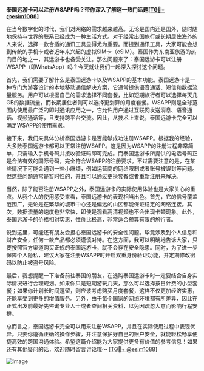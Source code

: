 **泰国远游卡可以注册WSAPP吗？带你深入了解这一热门话题[[TG💪+ @esim1088](https://t.me/s/esim1088)]**

在当今数字化的时代，我们对网络的需求越来越高。无论是国内还是国外，随时随地保持与世界的联系已经成为一种生活方式。对于经常出国旅行或长期居住海外的人来说，选择一款合适的通讯工具显得尤为重要。而提到通讯工具，大家可能会想到传统的手机卡或者近年来兴起的虚拟SIM卡（eSIM）。泰国作为东南亚旅游的热门目的地之一，其远游卡也备受关注。那么问题来了：泰国远游卡可以注册WSAPP（即WhatsApp）吗？今天就让我们一起深入探讨这个问题。

首先，我们需要了解什么是泰国远游卡以及WSAPP的基本功能。泰国远游卡是一种专门为游客设计的本地移动通信解决方案，它通常提供语音通话、短信和数据流量服务。用户可以根据自己的需求选择不同套餐，比如短期旅行者可以选择每天几GB的数据流量，而长期居住者则可以选择更划算的月度套餐。WSAPP则是全球范围内使用最广泛的即时通讯应用之一，它允许用户通过互联网发送消息、语音通话、视频通话等，且支持跨平台交流。因此，从技术上来说，泰国远游卡完全可以满足WSAPP的使用需求。

接下来，我们来具体分析泰国远游卡是否能够成功注册WSAPP。根据我的经验，大多数泰国远游卡都可以正常注册WSAPP。这是因为WSAPP的注册过程非常简单，只需输入手机号码并接收验证码即可完成。而泰国远游卡所提供的电话号码正是合法有效的国际号码，完全符合WSAPP的注册要求。不过需要注意的是，在某些情况下可能会遇到一些小麻烦，例如运营商的网络限制或者账号被误封等问题。但这些问题通常是暂时性的，并且可以通过更换套餐或者重新注册来解决。

当然，除了能否注册WSAPP之外，泰国远游卡的实际使用体验也是大家关心的重点。从我个人的使用感受来看，泰国远游卡的表现相当出色。首先，它的信号覆盖范围广，无论是在繁华的城市中心还是偏远的山区都能保证稳定的网络连接。其次，数据流量的速度也非常快，即使是观看高清视频也不会出现卡顿现象。此外，泰国远游卡的价格相对实惠，性价比极高，非常适合预算有限的旅行者。

说到这里，可能还有朋友会担心泰国远游卡的安全性问题。毕竟涉及到个人信息和财产安全，任何一款产品都必须谨慎对待。在这方面，我可以明确地告诉大家，只要按照官方渠道购买正规的泰国远游卡，就不会存在安全隐患。同时，为了进一步保障个人隐私，建议大家在注册WSAPP时开启双重身份验证功能，并定期修改密码以防止被盗号风险。

最后，我想提醒一下准备前往泰国的朋友，在选购泰国远游卡时一定要结合自身实际情况进行合理规划。如果你只是短期游玩几天，那么可以选择按日计费的小型套餐；如果你计划长时间逗留，则应该考虑购买月度套餐，这样不仅更加经济实惠，还能享受到更多的增值服务。另外，由于每个国家的网络环境都有所差异，因此在正式出发前最好先咨询专业人士或者查阅相关资料，以免因疏忽大意而影响行程安排。

总而言之，泰国远游卡完全可以用来注册WSAPP，并且在实际使用过程中表现优异。只要你遵循正确的操作步骤，并注意保护好自己的账户安全，就能轻松畅享便捷高效的跨国沟通体验。希望这篇介绍能为大家提供更多有价值的参考信息！如果还有其他疑问的话，欢迎随时留言讨论哦～ [[TG💪+ @esim1088](https://t.me/s/esim1088)] 

![Image](https://i.postimg.cc/4NQfJmqS/Snipaste-2025-05-13-00-14-12.png)